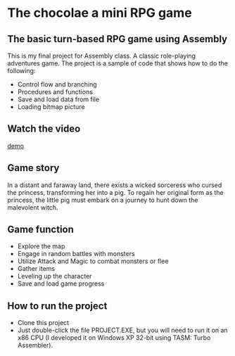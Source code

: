 # The chocolae a mini RPG game

## The basic turn-based RPG game using Assembly

This is my final project for Assembly class. A classic role-playing adventures game. The project is a sample of code that shows how to do the following:
* Control flow and branching
* Procedures and functions
* Save and load data from file
* Loading bitmap picture

## Watch the video
[demo](https://youtu.be/eGIAOlH-wLA)

## Game story
In a distant and faraway land, there exists a wicked sorceress who cursed the princess, transforming her into a pig. To regain her original form as the princess, the little pig must embark on a journey to hunt down the malevolent witch.

## Game function
* Explore the map
* Engage in random battles with monsters
* Utilize Attack and Magic to combat monsters or flee
* Gather items
* Leveling up the character
* Save and load game progress

## How to run the project
* Clone this project
* Just double-click the file PROJECT.EXE, but you will need to run it on an x86 CPU (I developed it on Windows XP 32-bit using TASM: Turbo Assembler).
